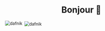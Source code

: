 <h1 align="center">Bonjour 👋</h1>

<p><img align="left" src="https://github-readme-stats.vercel.app/api/top-langs?username=dafnik&show_icons=true&locale=en&layout=compact" alt="dafnik" /></p>

<p>&nbsp;<img align="center" src="https://github-readme-stats.vercel.app/api?username=dafnik&show_icons=true&locale=en" alt="dafnik" /></p>

